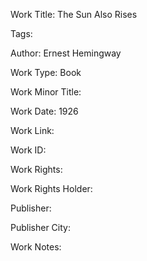 Work Title: The Sun Also Rises 

Tags: 

Author: Ernest Hemingway

Work Type: Book 

Work Minor Title:  

Work Date: 1926

Work Link:  

Work ID:  

Work Rights:  

Work Rights Holder:  

Publisher:  

Publisher City:  

Work Notes: 

